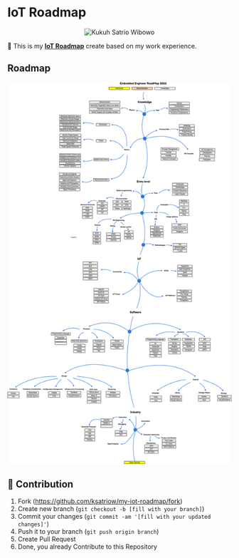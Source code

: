# **IoT Roadmap**

<p align="center">
<img src="https://cdn-icons-png.flaticon.com/512/470/470717.png" width="100" height="100"alt="Kukuh Satrio Wibowo" border="0">
</p>

📜 This is my [**IoT Roadmap**](https://miro.com/app/board/uXjVOnZC-r8=/) create based on my work experience.

## **Roadmap**

![Roadmap](./assets/embeddedroadmap.png)

## 🚀 **Contribution**

1. Fork (https://github.com/ksatriow/my-iot-roadmap/fork)
2. Create new branch (`git checkout -b [fill with your branch]`)
3. Commit your changes (`git commit -am '[fill with your updated changes]'`)
4. Push it to your branch (`git push origin branch`)
5. Create Pull Request
6. Done, you already Contribute to this Repository